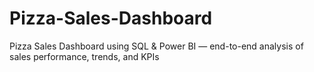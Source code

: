 # Pizza-Sales-Dashboard
Pizza Sales Dashboard using SQL &amp; Power BI — end-to-end analysis of sales performance, trends, and KPIs

